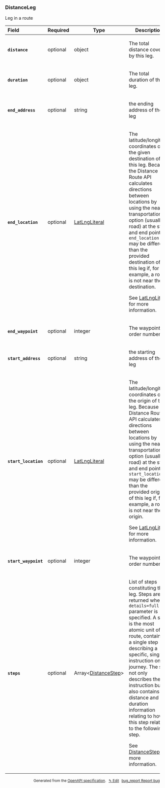 <!--- This is a generated file, do not edit! -->
<!--- [START woosmap_http_schema_distanceleg] -->
<h3 class="schema-object" id="DistanceLeg">DistanceLeg</h3>

Leg in a route

| Field                                                                                                            | Required | Type                                                      | Description                                                                                                                                                                                                                                                                                                                                                                                                                                                                                                                  |
| :--------------------------------------------------------------------------------------------------------------- | -------- | --------------------------------------------------------- | ---------------------------------------------------------------------------------------------------------------------------------------------------------------------------------------------------------------------------------------------------------------------------------------------------------------------------------------------------------------------------------------------------------------------------------------------------------------------------------------------------------------------------- |
| <h4 id="DistanceLeg-distance" class="add-link schema-object-property-key"><code>distance</code></h4>             | optional | object                                                    | <div class="nonref-property-description"><p>The total distance covered by this leg.</p></div>                                                                                                                                                                                                                                                                                                                                                                                                                                |
| <h4 id="DistanceLeg-duration" class="add-link schema-object-property-key"><code>duration</code></h4>             | optional | object                                                    | <div class="nonref-property-description"><p>The total duration of this leg.</p></div>                                                                                                                                                                                                                                                                                                                                                                                                                                        |
| <h4 id="DistanceLeg-end_address" class="add-link schema-object-property-key"><code>end_address</code></h4>       | optional | string                                                    | <div class="nonref-property-description"><p>the ending address of the leg</p></div>                                                                                                                                                                                                                                                                                                                                                                                                                                          |
| <h4 id="DistanceLeg-end_location" class="add-link schema-object-property-key"><code>end_location</code></h4>     | optional | [LatLngLiteral](#LatLngLiteral "LatLngLiteral")           | <div class="ref-property-description"><p>The latitude/longitude coordinates of the given destination of this leg. Because the Distance Route API calculates directions between locations by using the nearest transportation option (usually a road) at the start and end points, <code>end_location</code> may be different than the provided destination of this leg if, for example, a road is not near the destination.</p><p>See <a href="#LatLngLiteral">LatLngLiteral</a> for more information.</div>                 |
| <h4 id="DistanceLeg-end_waypoint" class="add-link schema-object-property-key"><code>end_waypoint</code></h4>     | optional | integer                                                   | <div class="nonref-property-description"><p>The waypoint order number</p></div>                                                                                                                                                                                                                                                                                                                                                                                                                                              |
| <h4 id="DistanceLeg-start_address" class="add-link schema-object-property-key"><code>start_address</code></h4>   | optional | string                                                    | <div class="nonref-property-description"><p>the starting address of the leg</p></div>                                                                                                                                                                                                                                                                                                                                                                                                                                        |
| <h4 id="DistanceLeg-start_location" class="add-link schema-object-property-key"><code>start_location</code></h4> | optional | [LatLngLiteral](#LatLngLiteral "LatLngLiteral")           | <div class="ref-property-description"><p>The latitude/longitude coordinates of the origin of this leg. Because the Distance Route API calculates directions between locations by using the nearest transportation option (usually a road) at the start and end points, <code>start_location</code> may be different than the provided origin of this leg if, for example, a road is not near the origin.</p><p>See <a href="#LatLngLiteral">LatLngLiteral</a> for more information.</div>                                    |
| <h4 id="DistanceLeg-start_waypoint" class="add-link schema-object-property-key"><code>start_waypoint</code></h4> | optional | integer                                                   | <div class="nonref-property-description"><p>The waypoint order number</p></div>                                                                                                                                                                                                                                                                                                                                                                                                                                              |
| <h4 id="DistanceLeg-steps" class="add-link schema-object-property-key"><code>steps</code></h4>                   | optional | Array&lt;[DistanceStep](#DistanceStep "DistanceStep")&gt; | <div class="ref-property-description"><p>List of steps constituting the leg. Steps are returned when <code>details=full</code> parameter is specified. A step is the most atomic unit of a route, containing a single step describing a specific, single instruction on the journey. The step not only describes the instruction but also contains distance and duration information relating to how this step relates to the following step.</p><p>See <a href="#DistanceStep">DistanceStep</a> for more information.</div> |

<p style="text-align: right; font-size: smaller;">Generated from the <a data-label="openapi-github" href="https://github.com/woosmap/openapi-specification" title="Woosmap OpenAPI Specification" class="external">OpenAPI specification</a>.
<a data-label="openapi-github-woosmap-http-schema-distanceleg" data-action="edit" style="margin-left: 5px;" href="https://github.com/woosmap/openapi-specification/blob/main/specification/schemas/DistanceLeg.yml" title="Edit on GitHub">✎ Edit</a>
<a data-label="openapi-github-woosmap-http-schema-distanceleg" data-action="bug" style="margin-left: 5px;" href="https://github.com/woosmap/openapi-specification/issues/new?assignees=&labels=type%3A+bug%2C+triage+me&template=bug_report.md&title=[schemas] Bug - DistanceLeg" title="File bug for schemas on GitHub"><span class="material-icons">bug_report</span> Report bug</a>
</p>

<!--- [END woosmap_http_schema_distanceleg] -->

